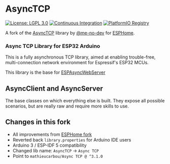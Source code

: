 # AsyncTCP

[![License: LGPL 3.0](https://img.shields.io/badge/License-LGPL%203.0-yellow.svg)](https://opensource.org/license/lgpl-3-0/)
[![Continuous Integration](https://github.com/mathieucarbou/AsyncTCP/actions/workflows/push.yml/badge.svg)](https://github.com/mathieucarbou/AsyncTCP/actions/workflows/push.yml)
[![PlatformIO Registry](https://badges.registry.platformio.org/packages/mathieucarbou/library/Async%20TCP.svg)](https://registry.platformio.org/libraries/mathieucarbou/Async%20TCP)

A fork of the [AsyncTCP](https://github.com/me-no-dev/AsyncTCP) library by [@me-no-dev](https://github.com/me-no-dev) for [ESPHome](https://esphome.io).

### Async TCP Library for ESP32 Arduino

This is a fully asynchronous TCP library, aimed at enabling trouble-free, multi-connection network environment for Espressif's ESP32 MCUs.

This library is the base for [ESPAsyncWebServer](https://github.com/mathieucarbou/ESPAsyncWebServer)

## AsyncClient and AsyncServer
The base classes on which everything else is built. They expose all possible scenarios, but are really raw and require more skills to use.

## Changes in this fork

- All improvements from [ESPHome fork](https://github.com/esphome/AsyncTCP)
- Reverted back `library.properties` for Arduino IDE users
- Arduino 3 / ESP-IDF 5 compatibility
- Changed lib name: `AsyncTCP` -> `Async TCP`
- Point to `mathieucarbou/Async TCP @ ^3.1.0`
